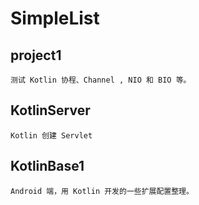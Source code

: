 # SimpleList
## project1
```
测试 Kotlin 协程、Channel , NIO 和 BIO 等。
```
## KotlinServer
```
Kotlin 创建 Servlet
```
## KotlinBase1
```
Android 端，用 Kotlin 开发的一些扩展配置整理。
```
